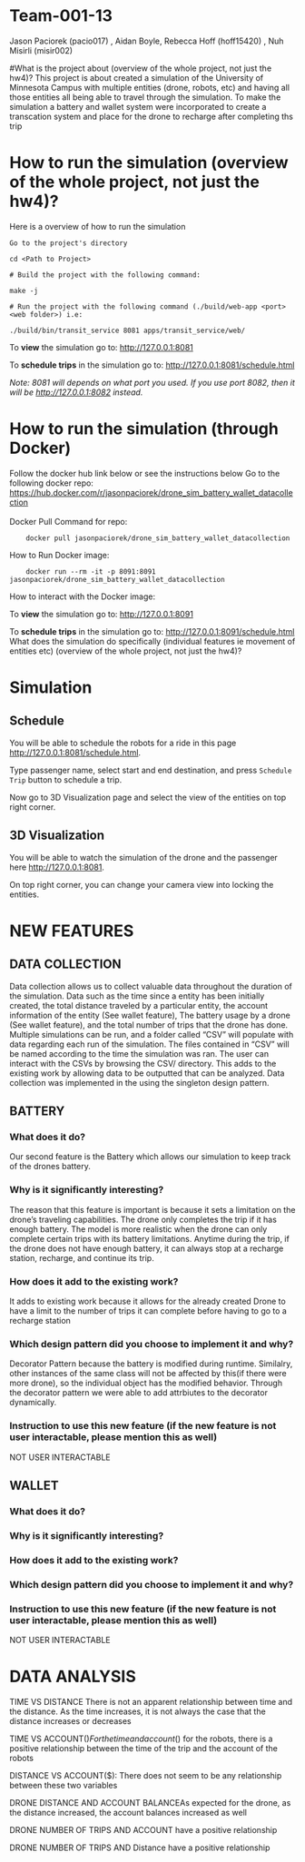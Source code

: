 # Team-001-13
Jason Paciorek (pacio017) , Aidan Boyle, Rebecca Hoff (hoff15420) , Nuh Misirli (misir002)

#What is the project about (overview of the whole project, not just the hw4)?
This project is about created a simulation of the University of Minnesota Campus with multiple entities (drone, robots, etc) and having all those entities all being able to travel through the simulation. To make the simulation a battery and wallet system were incorporated to create a transcation system and place for the drone to recharge after completing ths trip
# How to run the simulation (overview of the whole project, not just the hw4)?
Here is a overview of how to run the simulation

    Go to the project's directory
    
    cd <Path to Project>

    # Build the project with the following command:
    
    make -j
    
    # Run the project with the following command (./build/web-app <port> <web folder>) i.e:
        
    ./build/bin/transit_service 8081 apps/transit_service/web/

   To **view** the simulation go to: http://127.0.0.1:8081

   To **schedule trips** in the simulation go to: http://127.0.0.1:8081/schedule.html

*Note: 8081 will depends on what port you used. If you use port 8082, then it will be http://127.0.0.1:8082 instead.*

# How to run the simulation (through Docker)
Follow the docker hub link below or see the instructions below
    Go to the following docker repo: https://hub.docker.com/r/jasonpaciorek/drone_sim_battery_wallet_datacollection
<br>
<br>
Docker Pull Command for repo: 
```
    docker pull jasonpaciorek/drone_sim_battery_wallet_datacollection
```
How to Run Docker image: 
<br>
```
    docker run --rm -it -p 8091:8091 jasonpaciorek/drone_sim_battery_wallet_datacollection
```
How to interact with the Docker image:

   To **view** the simulation go to: http://127.0.0.1:8091

   To **schedule trips** in the simulation go to: http://127.0.0.1:8091/schedule.html
What does the simulation do specifically (individual features ie movement of entities etc) (overview of the whole project, not just the hw4)?
# Simulation

## Schedule
You will be able to schedule the robots for a ride in this page http://127.0.0.1:8081/schedule.html. 

Type passenger name, select start and end destination, and press `Schedule Trip` button to schedule a trip. 

Now go to 3D Visualization page and select the view of the entities on top right corner.

## 3D Visualization
You will be able to watch the simulation of the drone and the passenger here http://127.0.0.1:8081.

On top right corner, you can change your camera view into locking the entities.

# NEW FEATURES

## DATA COLLECTION
Data collection allows us to collect valuable data throughout the duration of the simulation. Data such as the time since a entity has been initially created, the total distance traveled by a particular entity, the account information of the entity (See wallet feature), The battery usage by a drone (See wallet feature), and the total number of trips that the drone has done. Multiple simulations can be run, and a folder called “CSV” will populate with data regarding each run of the simulation. The files contained in “CSV” will be named according to the time the simulation was ran. The user can interact with the CSVs by browsing the CSV/ directory. This adds to the existing work by allowing data to be outputted that can be analyzed. Data collection was implemented in the  using the singleton design pattern.

## BATTERY
### What does it do?
Our second feature is the Battery which allows our simulation to keep track of the drones battery.
### Why is it significantly interesting?
The reason that this feature is important is because it sets a limitation on the drone’s traveling capabilities. The drone only completes the trip if it has enough battery. The model is more realistic when the drone can only complete certain trips with its battery limitations. Anytime during the trip, if the drone does not have enough battery, it can always stop at a recharge station, recharge, and continue its trip.
### How does it add to the existing work? 
It adds to existing work because it allows for the already created Drone to have a limit to the number of trips it can complete before having to go to a recharge station
### Which design pattern did you choose to implement it and why? 
Decorator Pattern because the battery is modified during runtime. Similalry, other instances of the same class will not be affected by this(if there were more drone), so the individual object has the modified behavior. Through the decorator pattern we were able to add attrbiutes to the decorator dynamically. 
### Instruction to use this new feature (if the new feature is not user interactable, please mention this as well) 
NOT USER INTERACTABLE

## WALLET
### What does it do?
### Why is it significantly interesting?
### How does it add to the existing work? 
### Which design pattern did you choose to implement it and why? 
### Instruction to use this new feature (if the new feature is not user interactable, please mention this as well) 
NOT USER INTERACTABLE

# DATA ANALYSIS 

TIME VS DISTANCE There is not an apparent relationship between time and the distance. As the time increases, it is not always the case that the distance increases or decreases

TIME VS ACCOUNT($) For the time and account($) for the robots, there is a positive relationship between the time of the trip and the account of the robots 

DISTANCE VS ACCOUNT($): There does not seem to be any relationship between these two variables

DRONE DISTANCE AND ACCOUNT BALANCEAs expected for the drone, as the distance increased, the account balances increased as well

DRONE NUMBER OF TRIPS AND ACCOUNT have a positive relationship

DRONE NUMBER OF TRIPS AND Distance have a positive relationship


